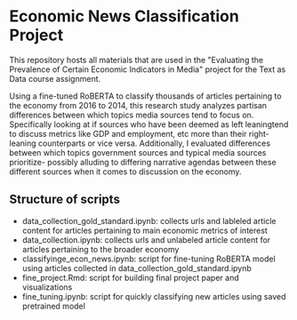 # Economic News Classification Project

This repository hosts all materials that are used in the "Evaluating the Prevalence of Certain Economic Indicators in Media" project for the Text as Data course assignment.

Using a fine-tuned RoBERTA to classify thousands of articles pertaining to the economy from 2016 to 2014, this research study analyzes partisan differences between which topics media sources tend to focus on. Specifically looking at if sources who have been deemed as left leaningtend to discuss metrics like GDP and employment, etc more than their right-leaning counterparts or vice versa. Additionally, I evaluated differences between which topics government sources and typical media sources prioritize- possibly alluding to differing narrative agendas between these different sources when it comes to discussion on the economy.

## Structure of scripts
- data_collection_gold_standard.ipynb: collects urls and lableled article content for articles pertaining to main economic metrics of interest
- data_collection.ipynb: collects urls and unlabeled article content for articles pertaining to the broader economy
- classifyinge_econ_news.ipynb: script for fine-tuning RoBERTA model using articles collected in data_collection_gold_standard.ipynb
- fine_project.Rmd: script for building final project paper and visualizations
- fine_tuning.ipynb: script for quickly classifying new articles using saved pretrained model
